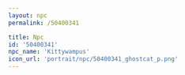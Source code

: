 ```yaml
---
layout: npc
permalink: /50400341

title: Npc
id: '50400341'
npc_name: 'Kittywampus'
icon_url: 'portrait/npc/50400341_ghostcat_p.png'
---
```

